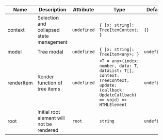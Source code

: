 | Name                                                                                                   | Description                               | Attribute   | Type                                                                                                                                | Default     |
| ------------------------------------------------------------------------------------------------------ | ----------------------------------------- | ----------- | ----------------------------------------------------------------------------------------------------------------------------------- | ----------- |
| <div className="Api__Table"> <div>context</div> <div className="Api__Table Docs__Tags"></div></div>    | Selection and collapsed state management  | `undefined` | `{ [x: string]: TreeItemContext; }`                                                                                                 | `{}`        |
| <div className="Api__Table"> <div>model</div> <div className="Api__Table Docs__Tags"></div></div>      | Tree modal                                | `undefined` | `{ [x: string]: TreeItem<any>; }`                                                                                                   | `undefined` |
| <div className="Api__Table"> <div>renderItem</div> <div className="Api__Table Docs__Tags"></div></div> | Render function of tree items             | `undefined` | `<T = any>(index: number, data: T, dataList: T[], context: TreeContext, update: (callback: UpdateCallback) => void) => HTMLElement` | `undefined` |
| <div className="Api__Table"> <div>root</div> <div className="Api__Table Docs__Tags"></div></div>       | Initial root element will not be rendered | `root`      | `string`                                                                                                                            | `undefined` |
